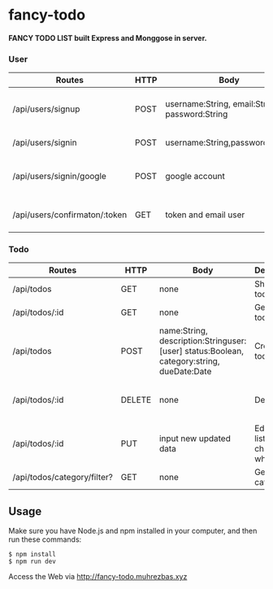 # fancy-todo

#### FANCY TODO LIST built Express and Monggose in server.

### User

Routes | HTTP | Body | Description | Error Response  | 
------ | ---- | ---- | ----------- | -----------
/api/users/signup | POST | username:String, email:String, password:String | Register new user | username is empty 400, email is empty 400, password is empty 400
/api/users/signin | POST | username:String,password:String | Logging in user | username/password invalid 401
/api/users/signin/google | POST | google account | Logging in user with google account
/api/users/confirmaton/:token | GET | token and email user | Confirmation email verification


### Todo

Routes | HTTP | Body | Description | Error Response  | Middlewares
------ | ----- | ----- | -------- | -------- | ---
/api/todos | GET | none | Show the todos | none |  Login Authentication
/api/todos/:id | GET | none | Get a single todo info | none | Login Authentication 
/api/todos | POST | name:String, description:Stringuser:[user] status:Boolean, category:string, dueDate:Date| Create new todo | error 400 on name,desription,category,dueDaate and 401 login | Login Authenthication
/api/todos/:id | DELETE | none | Delete by id | none |  Login Authentication & Authorization by owner only 
/api/todos/:id | PUT | input new updated data | Edit your list (will change the whole data) |  error 401 on  name,desription,category,dueDaate, login  |  Login Authentication & Authorization by owner only
/api/todos/category/filter? | GET | none | Get filter by category | none | Login Authentication

## Usage
 Make sure you have Node.js and npm installed in your computer, and then run these commands:
 ```
 $ npm install
 $ npm run dev
 ```

 Access the Web via http://fancy-todo.muhrezbas.xyz

